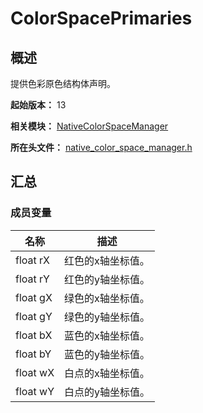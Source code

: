 # ColorSpacePrimaries

## 概述

提供色彩原色结构体声明。

**起始版本：** 13

**相关模块：** [NativeColorSpaceManager](capi-nativecolorspacemanager.md)

**所在头文件：** [native_color_space_manager.h](capi-native-color-space-manager-h.md)

## 汇总

### 成员变量

| 名称 | 描述 |
| -- | -- |
| float rX | 红色的x轴坐标值。 |
| float rY | 红色的y轴坐标值。 |
| float gX | 绿色的x轴坐标值。 |
| float gY | 绿色的y轴坐标值。 |
| float bX | 蓝色的x轴坐标值。 |
| float bY | 蓝色的y轴坐标值。 |
| float wX | 白点的x轴坐标值。 |
| float wY | 白点的y轴坐标值。 |


